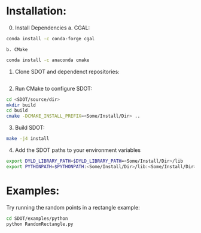 # Installation:

0. Install Dependencies
   a. CGAL:
```bash
conda install -c conda-forge cgal
```
    b. CMake
```bash
conda install -c anaconda cmake
```

1. Clone SDOT and dependenct repositories:
```bash
```

2. Run CMake to configure SDOT:
```bash
cd <SDOT/source/dir>
mkdir build
cd build
cmake -DCMAKE_INSTALL_PREFIX=<Some/Install/Dir> ..
```

3. Build SDOT:
```bash
make -j4 install
```

4. Add the SDOT paths to your environment variables 
```bash
export DYLD_LIBRARY_PATH=$DYLD_LIBRARY_PATH=<Some/Install/Dir>/lib
export PYTHONPATH=$PYTHONPATH:<Some/Install/Dir>/lib:<Some/Install/Dir>/lib/python/
```
    
# Examples:
Try running the random points in a rectangle example:
```bash
cd SDOT/examples/python
python RandomRectangle.py
```